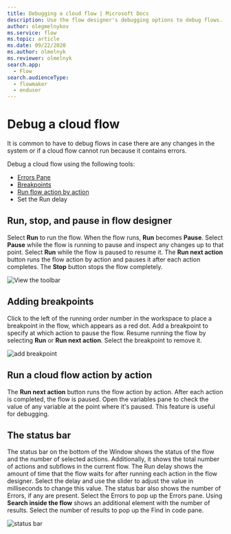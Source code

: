 ```yaml
---
title: Debugging a cloud flow | Microsoft Docs
description: Use the flow designer's debugging options to debug flows.
author: olegmelnykov
ms.service: flow
ms.topic: article
ms.date: 09/22/2020
ms.author: olmelnyk
ms.reviewer: olmelnyk
search.app: 
  - Flow
search.audienceType: 
  - flowmaker
  - enduser
---
```


# Debug a cloud flow



It is common to have to debug flows in case there are any changes in the system or if a cloud flow cannot run because it contains errors. 
<!--note from editor: It would be good to link to the topics about these things. -->

Debug a cloud flow using the following tools:
* [Errors Pane](errors.md)
* [Breakpoints](#adding-breakpoints)
* [Run flow action by action](#run-a-flow-action-by-action)
* Set the Run delay

## Run, stop, and pause in flow designer

Select **Run** to run the flow. When the flow runs, **Run** becomes **Pause**. Select **Pause** while the flow is running to pause and inspect any changes up to that point. Select **Run** while the flow is paused to resume it. The **Run next action** button runs the flow action by action and pauses it after each action completes. The **Stop** button stops the flow completely.

![View the toolbar](\media\run-stop-pause\toolbar.png)

## Adding breakpoints

Click to the left of the running order number in the workspace to place a breakpoint in the flow, which appears as a red dot. Add a breakpoint to specify at which action to pause the flow. Resume running the flow by selecting **Run** or **Run next action**. Select the breakpoint to remove it.

![add breakpoint](\media\adding-breakpoints\add-breakpoint.png)

## Run a cloud flow action by action

The **Run next action** button runs the flow action by action. After each action is completed, the flow is paused. Open the variables pane to check the value of any variable at the point where it's paused. This feature is useful for debugging.

## The status bar

The status bar on the bottom of the Window shows the status of the flow and the number of selected actions. Additionally, it shows the total number of actions and subflows in the current flow. The Run delay shows the amount of time that the flow waits for after running each action in the flow designer. Select the delay and use the slider to adjust the value in milliseconds to change this value. The status bar also shows the number of Errors, if any are present. Select the Errors to pop up the Errors pane. Using **Search inside the flow** shows an additional element with the number of results. Select the number of results to pop up the Find in code pane.

![status bar](\media\status-bar\status-bar.png)